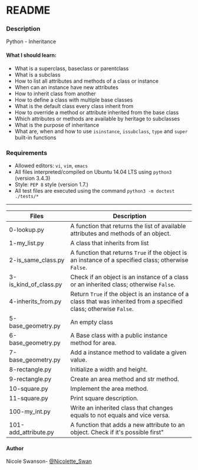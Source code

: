 # README
### Description
Python - Inheritance
#### What I should learn:
- What is a superclass, baseclass or parentclass
- What is a subclass
- How to list all attributes and methods of a class or instance
- When can an instance have new attributes
- How to inherit class from another
- How to define a class with multiple base classes
- What is the default class every class inherit from
- How to override a method or attribute inherited from the base class
- Which attributes or methods are available by heritage to subclasses
- What is the purpose of inheritance
- What are, when and how to use `isinstance`, `issubclass`, `type` and `super` built-in functions

### Requirements
- Allowed editors: `vi`, `vim`, `emacs`
- All files interpreted/compiled on Ubuntu 14.04 LTS using `python3` (version 3.4.3)
- Style: `PEP 8` style (version 1.7.)
- All test files are executed using the command `python3 -m doctest ./tests/*`

---
Files | Description
------|-----------
0-lookup.py | A function that returns the list of available attributes and methods of an object.
1-my\_list.py | A class that inherits from list
2-is\_same\_class.py | A function that returns `True` if the object is an instance of a specified class; otherwise `False`.
3-is\_kind\_of\_class.py | Check if an object is an instance of a class or an inherited class; otherwise `False`.
4-inherits\_from.py | Return `True` if the object is an instance of a class that was inherited from a specified class; otherwise `False`.
5-base\_geometry.py | An empty class
6-base\_geometry.py | A Base class with a public instance method for area.
7-base\_geometry.py | Add a instance method to validate a given value.
8-rectangle.py | Initialize a width and height.
9-rectangle.py | Create an area method and str method.
10-square.py | Implement the area method.
11-square.py | Print square description.
100-my\_int.py | Write an inherited class that changes equals to not  equals and vice versa.
101-add\_attribute.py | A function that adds a new attribute to an object. Check if it's possible first"

#### Author
Nicole Swanson- [@Nicolette_Swan](https://twitter.com/Nicolette_Swan)
